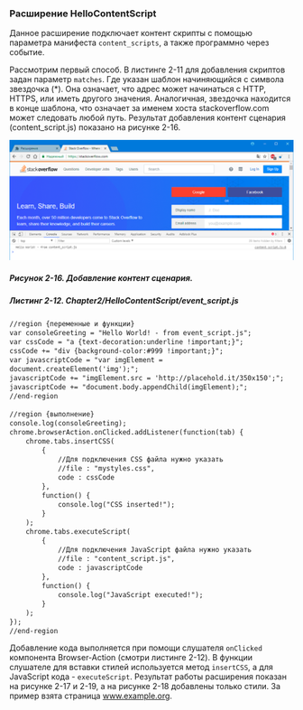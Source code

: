 ### Расширение HelloContentScript

Данное расширение подключает контент скрипты с помощью параметра манифеста `content_scripts`, а также программно через событие.

Рассмотрим первый способ. В листинге 2-11 для добавления скриптов задан параметр `matches`. Где указан шаблон начиняющийся с символа звездочка \(\*\). Она означает, что адрес может начинаться с HTTP, HTTPS, или иметь другого значения. Аналогичная, звездочка находится в конце шаблона, что означает за именем хоста stackoverflow.com может следовать любой путь. Результат добавления контент сценария \(content\_script.js\) показано на рисунке 2-16.

![Рисунок 2-16. Добавление контент сценария](/assets/figure-2-16.png)

##### Рисунок 2-16. _Добавление контент сценария._

##### Листинг 2-12. _Chapter2/HelloContentScript/event\_script.js_

```
//region {переменные и функции}
var consoleGreeting = "Hello World! - from event_script.js";
var cssCode = "a {text-decoration:underline !important;}";
cssCode += "div {background-color:#999 !important;}";
var javascriptCode = "var imgElement = document.createElement('img');";
javascriptCode += "imgElement.src = 'http://placehold.it/350x150';";
javascriptCode += "document.body.appendChild(imgElement);";
//end-region

//region {выполнение}
console.log(consoleGreeting);
chrome.browserAction.onClicked.addListener(function(tab) {
    chrome.tabs.insertCSS(
        {
            //Для подключения CSS файла нужно указать
            //file : "mystyles.css",
            code : cssCode
        },
        function() {
            console.log("CSS inserted!");
        }
    );
    chrome.tabs.executeScript(
        {
            //Для подключения JavaScript файла нужно указать
            //file : "content_script.js",
            code : javascriptCode
        },
        function() {
            console.log("JavaScript executed!");
        }
    );
});
//end-region
```

Добавление кода выполняется при помощи слушателя `onClicked `компонента Browser-Action \(смотри листинге 2-12\). В функции слушателе для вставки стилей используется метод `insertCSS`, а для JavaScript кода - `executeScript`. Результат работы расширения показан на рисунке 2-17 и 2-19, а на рисунке 2-18 добавлены только стили. За пример взята страница www.example.org.

